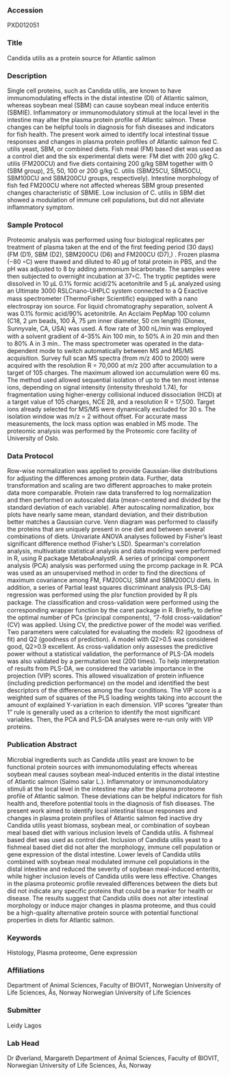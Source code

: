 ### Accession
PXD012051

### Title
Candida utilis as a protein source for Atlantic salmon

### Description
Single cell proteins, such as Candida utilis, are known to have immunomodulating effects in the distal intestine (DI) of Atlantic salmon, whereas soybean meal (SBM) can cause soybean meal induce enteritis (SBMIE). Inflammatory or immunomodulatory stimuli at the local level in the intestine may alter the plasma protein profile of Atlantic salmon. These changes can be helpful tools in diagnosis for fish diseases and indicators for fish health. The present work aimed to identify local intestinal tissue responses and changes in plasma protein profiles of Atlantic salmon fed C. utilis yeast, SBM, or combined diets. Fish meal (FM) based diet was used as a control diet and the six experimental diets were: FM diet with 200 g/kg C. utilis  (FM200CU) and five diets containing 200 g/kg SBM together with 0 (SBM group), 25, 50, 100 or 200 g/kg C. utilis (SBM25CU, SBM50CU, SBM100CU and SBM200CU groups, respectively). Intestine morphology of fish fed FM200CU where not affected whereas SBM group presented changes characteristic of  SBMIE. Low inclusion of C. utilis in SBM diet showed a modulation of immune cell populations, but did not alleviate inflammatory symptom.

### Sample Protocol
Proteomic analysis was performed using four biological replicates per treatment of plasma taken at the end of the first feeding period (30 days) (FM (D1), SBM (D2), SBM200CU (D6) and FM200CU (D7),) . Frozen plasma (−80 ◦C) were thawed and diluted to 40 µg of total protein in PBS, and the pH was adjusted to 8 by adding ammonium bicarbonate. The samples were then subjected to overnight incubation at 37◦C. The tryptic peptides were dissolved in 10 µL 0.1% formic acid/2% acetonitrile and 5 µL analyzed using an Ultimate 3000 RSLCnano-UHPLC system connected to a Q Exactive mass spectrometer (ThermoFisher Scientiﬁc) equipped with a nano electrospray ion source. For liquid chromatography separation, solvent A was 0.1% formic acid/90% acetonitrile.  An Acclaim PepMap 100 column (C18, 2 µm beads, 100 Å, 75 µm inner diameter, 50 cm length) (Dionex, Sunnyvale, CA, USA) was used. A ﬂow rate of 300 nL/min was employed with a solvent gradient of 4–35% Ain 100 min, to 50% A in 20 min and then to 80% A in 3 min.. The mass spectrometer was operated in the data-dependent mode to switch automatically between MS and MS/MS acquisition. Survey full scan MS spectra (from m/z 400 to 2000) were acquired with the resolution R = 70,000 at m/z 200 after accumulation to a target of 105 charges. The maximum allowed ion accumulation  were 60 ms. The method used allowed sequential isolation of up to the ten most intense ions, depending on signal intensity (intensity threshold 1.74), for fragmentation using higher-energy collisional induced dissociation (HCD) at a target value of 105 charges, NCE 28, and a resolution R = 17,500. Target ions already selected for MS/MS were dynamically excluded for 30 s. The isolation window was m/z = 2 without offset. For accurate mass measurements, the lock mass option was enabled in MS mode. The proteomic analysis was performed by the Proteomic core facility of University of Oslo.

### Data Protocol
Row-wise normalization was applied to provide Gaussian-like distributions for adjusting the differences among protein data. Further, data transformation and scaling are two different approaches to make protein data more comparable. Protein raw data transferred to log normalization and then performed on autoscaled data (mean-centered and divided by the standard deviation of each variable). After autoscaling normalization, box plots have nearly same mean, standard deviation, and their distribution better matches a Gaussian curve. Venn diagram was performed to classify the proteins that are uniquely present in one diet and between several combinations of diets. Univariate ANOVA analyses followed by Fisher’s least significant difference method (Fisher’s LSD). Spearman's correlation analysis, multivatiate statistical analysis and data modeling were performed in R, using R package MetaboAnalystR. A series of principal component analysis (PCA) analysis was performed using the prcomp package in R. PCA was used as an unsupervised method in order to find the directions of maximum covariance among FM, FM200CU, SBM and SBM200CU diets. In addition, a series of Partial least squares discriminant analysis (PLS-DA) regression was performed using the plsr function provided by R pls package. The classiﬁcation and cross-validation were performed using the corresponding wrapper function by the caret package in R. Briefly, to define the optimal number of PCs (principal components), “7-fold cross-validation” (CV) was applied. Using CV, the predictive power of the model was verified. Two parameters were calculated for evaluating the models: R2 (goodness of fit) and Q2 (goodness of prediction). A model with Q2>0.5 was considered good, Q2>0.9 excellent. As cross-validation only assesses the predictive power without a statistical validation, the performance of PLS-DA models was also validated by a permutation test (200 times). To help interpretation of results from PLS-DA, we considered the variable importance in the projection (VIP) scores. This allowed visualization of protein influence (including prediction performance) on the model and identified the best descriptors of the differences among the four conditions. The VIP score is a weighted sum of squares of the PLS loading weights taking into account the amount of explained Y-variation in each dimension. VIP scores “greater than 1” rule is generally used as a criterion to identify the most significant variables. Then, the PCA and PLS-DA analyses were re-run only with VIP proteins.

### Publication Abstract
Microbial ingredients such as Candida utilis yeast are known to be functional protein sources with immunomodulating effects whereas soybean meal causes soybean meal-induced enteritis in the distal intestine of Atlantic salmon (Salmo salar L.). Inflammatory or immunomodulatory stimuli at the local level in the intestine may alter the plasma proteome profile of Atlantic salmon. These deviations can be helpful indicators for fish health and, therefore potential tools in the diagnosis of fish diseases. The present work aimed to identify local intestinal tissue responses and changes in plasma protein profiles of Atlantic salmon fed inactive dry Candida utilis yeast biomass, soybean meal, or combination of soybean meal based diet with various inclusion levels of Candida utilis. A fishmeal based diet was used as control diet. Inclusion of Candida utilis yeast to a fishmeal based diet did not alter the morphology, immune cell population or gene expression of the distal intestine. Lower levels of Candida utilis combined with soybean meal modulated immune cell populations in the distal intestine and reduced the severity of soybean meal-induced enteritis, while higher inclusion levels of Candida utilis were less effective. Changes in the plasma proteomic profile revealed differences between the diets but did not indicate any specific proteins that could be a marker for health or disease. The results suggest that Candida utilis does not alter intestinal morphology or induce major changes in plasma proteome, and thus could be a high-quality alternative protein source with potential functional properties in diets for Atlantic salmon.

### Keywords
Histology, Plasma proteome, Gene expression

### Affiliations
Department of Animal Sciences, Faculty of BIOVIT, Norwegian University of Life Sciences, Ås, Norway
Norwegian University of Life Sciences

### Submitter
Leidy Lagos

### Lab Head
Dr Øverland, Margareth
Department of Animal Sciences, Faculty of BIOVIT, Norwegian University of Life Sciences, Ås, Norway


